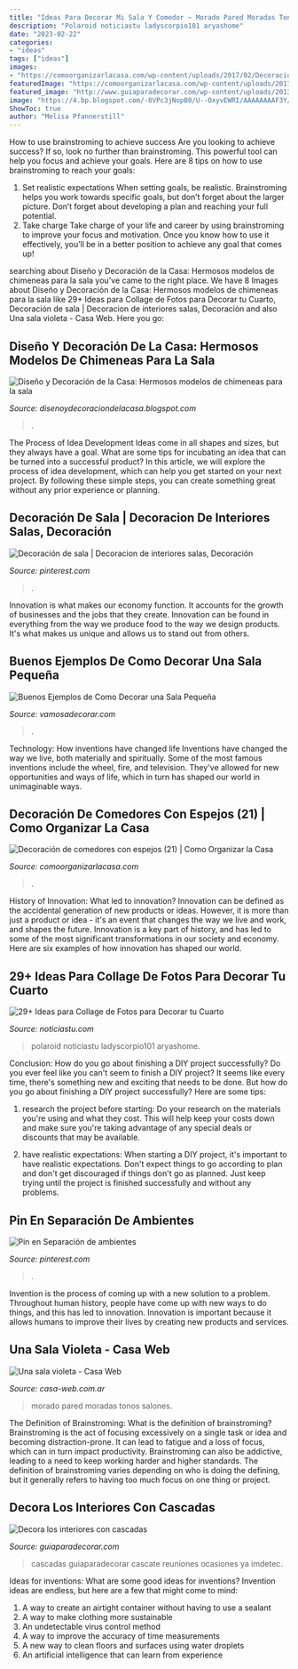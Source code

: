 ```yaml
---
title: "Ideas Para Decorar Mi Sala Y Comedor ~ Morado Pared Moradas Tonos Salones"
description: "Polaroid noticiastu ladyscorpio101 aryashome"
date: "2023-02-22"
categories:
- "ideas"
tags: ["ideas"]
images:
- "https://comoorganizarlacasa.com/wp-content/uploads/2017/02/Decoración-de-comedores-con-espejos-21.jpg"
featuredImage: "https://comoorganizarlacasa.com/wp-content/uploads/2017/02/Decoración-de-comedores-con-espejos-21.jpg"
featured_image: "http://www.guiaparadecorar.com/wp-content/uploads/2013/09/cascadas-decorativas-de-interior-06-480x320.jpg"
image: "https://4.bp.blogspot.com/-8VPc3jNopB0/U--OxyvEWRI/AAAAAAAAF3Y/8r__uksBAGA/s1600/chimenea.jpg"
ShowToc: true
author: "Melisa Pfannerstill"
---
```



How to use brainstroming to achieve success
Are you looking to achieve success? If so, look no further than brainstroming. This powerful tool can help you focus and achieve your goals. Here are 8 tips on how to use brainstroming to reach your goals: 
1. Set realistic expectations 
When setting goals, be realistic. Brainstroming helps you work towards specific goals, but don’t forget about the larger picture. Don’t forget about developing a plan and reaching your full potential. 
2. Take charge 
Take charge of your life and career by using brainstroming to improve your focus and motivation. Once you know how to use it effectively, you’ll be in a better position to achieve any goal that comes up! 

	

		
searching about Diseño y Decoración de la Casa: Hermosos modelos de chimeneas para la sala you've came to the right place. We have 8 Images about Diseño y Decoración de la Casa: Hermosos modelos de chimeneas para la sala like 29+ Ideas para Collage de Fotos para Decorar tu Cuarto, Decoración de sala | Decoracion de interiores salas, Decoración and also Una sala violeta - Casa Web. Here you go:
		
    
## Diseño Y Decoración De La Casa: Hermosos Modelos De Chimeneas Para La Sala

<img loading=lazy src="https://4.bp.blogspot.com/-8VPc3jNopB0/U--OxyvEWRI/AAAAAAAAF3Y/8r__uksBAGA/s1600/chimenea.jpg" onerror="this.onerror=null;this.src='https://tse1.mm.bing.net/th?id=OIP.wQDOk-40UJe-H3I1mZzjdAHaJ7&amp;pid=15.1';" alt="Diseño y Decoración de la Casa: Hermosos modelos de chimeneas para la sala">

_Source: disenoydecoraciondelacasa.blogspot.com_

>. 

	

The Process of Idea Development
Ideas come in all shapes and sizes, but they always have a goal. What are some tips for incubating an idea that can be turned into a successful product? 
In this article, we will explore the process of idea development, which can help you get started on your next project. By following these simple steps, you can create something great without any prior experience or planning.

    
## Decoración De Sala | Decoracion De Interiores Salas, Decoración

<img loading=lazy src="https://i.pinimg.com/736x/5b/6d/61/5b6d61c8c0a4b8672c5b315ab6f03be0.jpg" onerror="this.onerror=null;this.src='https://tse4.mm.bing.net/th?id=OIP.EKFKfFtltJPwuZuMUsDM3gHaJ3&amp;pid=15.1';" alt="Decoración de sala | Decoracion de interiores salas, Decoración">

_Source: pinterest.com_

>. 

	

Innovation is what makes our economy function. It accounts for the growth of businesses and the jobs that they create. Innovation can be found in everything from the way we produce food to the way we design products. It's what makes us unique and allows us to stand out from others.

    
## Buenos Ejemplos De Como Decorar Una Sala Pequeña

<img loading=lazy src="http://vamosadecorar.com/wp-content/uploads/2017/07/decorar-salas-chicas-7.jpg" onerror="this.onerror=null;this.src='https://tse2.mm.bing.net/th?id=OIP.eb8PDXRp_EGHNNQNTPTvhAHaFr&amp;pid=15.1';" alt="Buenos Ejemplos de Como Decorar una Sala Pequeña">

_Source: vamosadecorar.com_

>. 

	

Technology: How inventions have changed life
Inventions have changed the way we live, both materially and spiritually. Some of the most famous inventions include the wheel, fire, and television. They've allowed for new opportunities and ways of life, which in turn has shaped our world in unimaginable ways.

    
## Decoración De Comedores Con Espejos (21) | Como Organizar La Casa

<img loading=lazy src="https://comoorganizarlacasa.com/wp-content/uploads/2017/02/Decoración-de-comedores-con-espejos-21.jpg" onerror="this.onerror=null;this.src='https://tse3.mm.bing.net/th?id=OIP.zjwRrC_ppubpJeo1SPDCgAHaJ4&amp;pid=15.1';" alt="Decoración de comedores con espejos (21) | Como Organizar la Casa">

_Source: comoorganizarlacasa.com_

>. 

	

History of Innovation: What led to innovation?
Innovation can be defined as the accidental generation of new products or ideas. However, it is more than just a product or idea - it's an event that changes the way we live and work, and shapes the future. Innovation is a key part of history, and has led to some of the most significant transformations in our society and economy. Here are six examples of how innovation has shaped our world.

    
## 29+ Ideas Para Collage De Fotos Para Decorar Tu Cuarto

<img loading=lazy src="https://noticiastu.com/wp-content/uploads/2020/12/Collage-de-Fotos-para-Decorar-tu-Cuarto-3.jpg" onerror="this.onerror=null;this.src='https://tse1.mm.bing.net/th?id=OIP.hGcBlcorK1IJj952zcVyOgHaLG&amp;pid=15.1';" alt="29+ Ideas para Collage de Fotos para Decorar tu Cuarto">

_Source: noticiastu.com_

>polaroid noticiastu ladyscorpio101 aryashome. 

	

Conclusion: How do you go about finishing a DIY project successfully?
Do you ever feel like you can't seem to finish a DIY project? It seems like every time, there's something new and exciting that needs to be done. But how do you go about finishing a DIY project successfully? Here are some tips: 
1. research the project before starting: Do your research on the materials you're using and what they cost. This will help keep your costs down and make sure you're taking advantage of any special deals or discounts that may be available. 

2. have realistic expectations: When starting a DIY project, it's important to have realistic expectations. Don't expect things to go according to plan and don't get discouraged if things don't go as planned. Just keep trying until the project is finished successfully and without any problems. 


    
## Pin En Separación De Ambientes

<img loading=lazy src="https://i.pinimg.com/736x/b1/d3/60/b1d360587469f2bd43a6f7fbe17aaef1--buenas-ideas-interior-ideas.jpg" onerror="this.onerror=null;this.src='https://tse1.mm.bing.net/th?id=OIP.3MJY7epAIfU2K4Y7UDCcfwAAAA&amp;pid=15.1';" alt="Pin en Separación de ambientes">

_Source: pinterest.com_

>. 

	

Invention is the process of coming up with a new solution to a problem. Throughout human history, people have come up with new ways to do things, and this has led to innovation. Innovation is important because it allows humans to improve their lives by creating new products and services.

    
## Una Sala Violeta - Casa Web

<img loading=lazy src="https://casa-web.com.ar/wp-content/uploads/2013/07/living-morado-y-blanco.jpg" onerror="this.onerror=null;this.src='https://tse4.mm.bing.net/th?id=OIP.o_9L--4p3CaZkz07OLrhnQHaFj&amp;pid=15.1';" alt="Una sala violeta - Casa Web">

_Source: casa-web.com.ar_

>morado pared moradas tonos salones. 

	

The Definition of Brainstroming: What is the definition of brainstroming?
Brainstroming is the act of focusing excessively on a single task or idea and becoming distraction-prone. It can lead to fatigue and a loss of focus, which can in turn impact productivity. Brainstroming can also be addictive, leading to a need to keep working harder and higher standards. The definition of brainstroming varies depending on who is doing the defining, but it generally refers to having too much focus on one thing or project.

    
## Decora Los Interiores Con Cascadas

<img loading=lazy src="http://www.guiaparadecorar.com/wp-content/uploads/2013/09/cascadas-decorativas-de-interior-06-480x320.jpg" onerror="this.onerror=null;this.src='https://tse1.mm.bing.net/th?id=OIP.LRCUAWwxYvIc2WKpHTVGbwHaE8&amp;pid=15.1';" alt="Decora los interiores con cascadas">

_Source: guiaparadecorar.com_

>cascadas guiaparadecorar cascate reuniones ocasiones ya imdetec. 

	

Ideas for inventions: What are some good ideas for inventions?
Invention ideas are endless, but here are a few that might come to mind:
1. A way to create an airtight container without having to use a sealant 
2. A way to make clothing more sustainable 
3. An undetectable virus control method 
4. A way to improve the accuracy of time measurements 
5. A new way to clean floors and surfaces using water droplets 
6. An artificial intelligence that can learn from experience 

